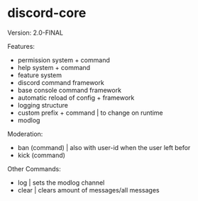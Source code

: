 # discord-core

Version:
2.0-FINAL

Features:
- permission system + command
- help system + command
- feature system
- discord command framework
- base console command framework
- automatic reload of config + framework
- logging structure
- custom prefix + command | to change on runtime
- modlog

Moderation:
- ban (command) | also with user-id when the user left befor
- kick (command)

Other Commands:
- log     | sets the modlog channel
- clear   | clears amount of messages/all messages
